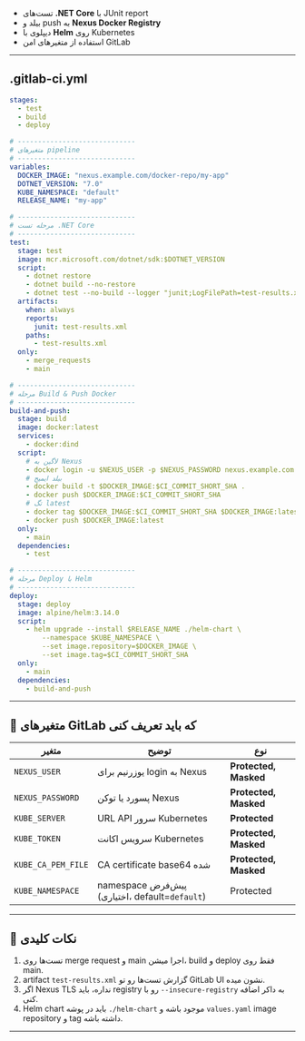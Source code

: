 * تست‌های **.NET Core** با JUnit report
* بیلد و push به **Nexus Docker Registry**
* دیپلوی با **Helm** روی Kubernetes
* استفاده از متغیرهای امن GitLab

---

##  .gitlab-ci.yml

```yaml
stages:
  - test
  - build
  - deploy

# -----------------------------
# متغیرهای pipeline
# -----------------------------
variables:
  DOCKER_IMAGE: "nexus.example.com/docker-repo/my-app"
  DOTNET_VERSION: "7.0"
  KUBE_NAMESPACE: "default"
  RELEASE_NAME: "my-app"

# -----------------------------
# مرحله تست .NET Core
# -----------------------------
test:
  stage: test
  image: mcr.microsoft.com/dotnet/sdk:$DOTNET_VERSION
  script:
    - dotnet restore
    - dotnet build --no-restore
    - dotnet test --no-build --logger "junit;LogFilePath=test-results.xml" --verbosity normal
  artifacts:
    when: always
    reports:
      junit: test-results.xml
    paths:
      - test-results.xml
  only:
    - merge_requests
    - main

# -----------------------------
# مرحله Build & Push Docker
# -----------------------------
build-and-push:
  stage: build
  image: docker:latest
  services:
    - docker:dind
  script:
    # لاگین به Nexus
    - docker login -u $NEXUS_USER -p $NEXUS_PASSWORD nexus.example.com
    # بیلد ایمیج
    - docker build -t $DOCKER_IMAGE:$CI_COMMIT_SHORT_SHA .
    - docker push $DOCKER_IMAGE:$CI_COMMIT_SHORT_SHA
    # تگ latest
    - docker tag $DOCKER_IMAGE:$CI_COMMIT_SHORT_SHA $DOCKER_IMAGE:latest
    - docker push $DOCKER_IMAGE:latest
  only:
    - main
  dependencies:
    - test

# -----------------------------
# مرحله Deploy با Helm
# -----------------------------
deploy:
  stage: deploy
  image: alpine/helm:3.14.0
  script:
    - helm upgrade --install $RELEASE_NAME ./helm-chart \
        --namespace $KUBE_NAMESPACE \
        --set image.repository=$DOCKER_IMAGE \
        --set image.tag=$CI_COMMIT_SHORT_SHA
  only:
    - main
  dependencies:
    - build-and-push
```

---

## 🔹 متغیرهای GitLab که باید تعریف کنی

| متغیر              | توضیح                                          | نوع                   |
| ------------------ | ---------------------------------------------- | --------------------- |
| `NEXUS_USER`       | یوزرنیم برای login به Nexus                    | **Protected, Masked** |
| `NEXUS_PASSWORD`   | پسورد یا توکن Nexus                            | **Protected, Masked** |
| `KUBE_SERVER`      | URL API سرور Kubernetes                        | **Protected**         |
| `KUBE_TOKEN`       | سرویس اکانت Kubernetes                         | **Protected, Masked** |
| `KUBE_CA_PEM_FILE` | CA certificate base64 شده                      | **Protected, Masked** |
| `KUBE_NAMESPACE`   | namespace پیش‌فرض (اختیاری، default=`default`) | Protected             |

---

## 🔹 نکات کلیدی

1. تست‌ها روی merge request و main اجرا میشن، build و deploy فقط روی main.
2. artifact `test-results.xml` گزارش تست‌ها رو تو GitLab UI نشون میده.
3. اگر Nexus TLS نداره، باید registry رو با `--insecure-registry` به داکر اضافه کنی.
4. Helm chart باید در پوشه `./helm-chart` موجود باشه و `values.yaml` image repository و tag داشته باشه.

---

